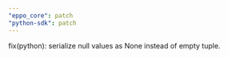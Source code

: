 ```yaml
---
"eppo_core": patch
"python-sdk": patch
---
```


fix(python): serialize null values as None instead of empty tuple.
